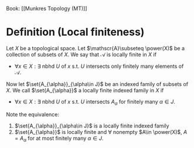 Book: [[Munkres Topology (MT)]]
# Definition (Local finiteness)
Let $X$ be a topological space.
Let $\mathscr{A}\subseteq \power(X)$ be a collection of subsets of $X$.
We say that $\mathscr{A}$ is locally finite in $X$ if 
- $\forall x\in X:\exists$ nbhd $U$ of $x$ s.t. $U$ intersects only finitely many elements of $\mathscr{A}$.

Now let $\set{A_{\alpha}}_{\alpha\in J}$ be an indexed family of subsets of $X$.
We call $\set{A_{\alpha}}$ a locally finite indexed family in $X$ if 
- $\forall x\in X:\exists$ nbhd $U$ of $x$ s.t. $U$ intersects $A_{\alpha}$ for finitely many $\alpha\in J$.

Note the equivalence:
1. $\set{A_{\alpha}}_{\alpha\in J}$ is a locally finite indexed family
2. $\set{A_{\alpha}}$ is locally finite and $\forall$ nonempty $A\in \power(X)$, $A=A_{\alpha}$ for at most finitely many $\alpha\in J$.